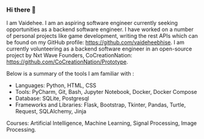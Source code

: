 ### Hi there 👋

I am Vaidehee. I am an aspiring software engineer currently seeking opportunities as a backend software engineer. I have worked on a number of personal projects like game development, writing the rest APIs which can be found on my GitHub profile: https://github.com/vaideheebhise. I am currently volunteering as a backend software engineer in an open-source project by Nxt Wave Founders, CoCreationNation: https://github.com/CoCreationNation/Prototype.

Below is a summary of the tools I am familiar with :

- Languages: Python, HTML, CSS
- Tools: PyCharm, Git, Bash, Jupyter Notebook, Docker, Docker Compose
- Database: SQLite, Postgresql
- Frameworks and Libraries: Flask, Bootstrap, Tkinter, Pandas, Turtle, Request, SQLAlchemy, Jinja

Courses: Artificial Intelligence, Machine Learning, Signal Processing, Image Processing. 
